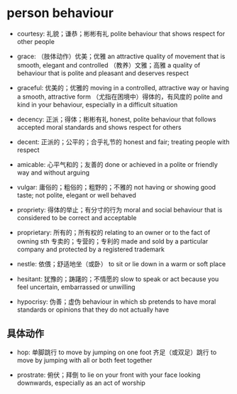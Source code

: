 # person behaviour

- courtesy: 礼貌；谦恭；彬彬有礼 polite behaviour that shows respect for other people

- grace: （肢体动作）优美；优雅 an attractive quality of movement that is smooth, elegant and controlled （教养）文雅；高雅 a quality of behaviour that is polite and pleasant and deserves respect
- graceful: 优美的；优雅的 moving in a controlled, attractive way or having a smooth, attractive form （尤指在困境中）得体的，有风度的 polite and kind in your behaviour, especially in a difficult situation

- decency: 正派；得体；彬彬有礼 honest, polite behaviour that follows accepted moral standards and shows respect for others
- decent: 正派的；公平的；合乎礼节的 honest and fair; treating people with respect

- amicable: 心平气和的；友善的 done or achieved in a polite or friendly way and without arguing

- vulgar: 庸俗的；粗俗的；粗野的；不雅的 not having or showing good taste; not polite, elegant or well behaved

- propriety: 得体的举止；有分寸的行为 moral and social behaviour that is considered to be correct and acceptable
- proprietary: 所有的；所有权的 relating to an owner or to the fact of owning sth 专卖的；专营的；专利的 made and sold by a particular company and protected by a registered trademark

- nestle: 依偎；舒适地坐（或卧） to sit or lie down in a warm or soft place

- hesitant: 犹豫的；踌躇的；不情愿的 slow to speak or act because you feel uncertain, embarrassed or unwilling

- hypocrisy: 伪善；虚伪 behaviour in which sb pretends to have moral standards or opinions that they do not actually have

## 具体动作

- hop: 单脚跳行 to move by jumping on one foot 齐足（或双足）跳行 to move by jumping with all or both feet together

- prostrate: 俯伏；拜倒 to lie on your front with your face looking downwards, especially as an act of worship
